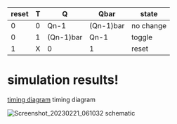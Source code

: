 | reset | T | Q | Qbar | state |
| --- | --- | --- | --- | --- |
| 0 | 0 | Qn-1 | (Qn-1)bar | no change |
| 0 | 1 | (Qn-1)bar | Qn-1 | toggle |
| 1 | X | 0 | 1 | reset |

# simulation results!

[timing diagram](https://user-images.githubusercontent.com/96820094/220350030-9c23b9db-d748-4fc6-bd4e-e1f5362005bc.png)
timing diagram

![Screenshot_20230221_061032](https://user-images.githubusercontent.com/96820094/220350106-236d9463-5005-4c82-8fae-db51ce51e8d5.png)
schematic 
